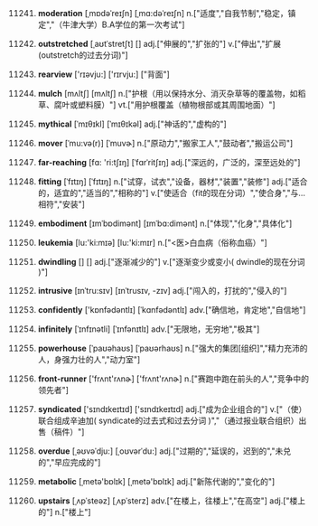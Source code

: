 11241. **moderation**
[ˌmɒdəˈreɪʃn]  [ˌmɑ:dəˈreɪʃn]
n.["适度","自我节制","稳定，镇定","（牛津大学）B.A学位的第一次考试"]  

11242. **outstretched**
[ˌaʊtˈstretʃt]  []
adj.["伸展的","扩张的"]  v.["伸出","扩展(outstretch的过去分词)"]  

11243. **rearview**
['rɪəvju:]  ['rɪrvju:]
["背面"]  

11244. **mulch**
[mʌltʃ]  [mʌltʃ]
n.["护根（用以保持水分、消灭杂草等的覆盖物，如稻草、腐叶或塑料膜）"]  vt.["用护根覆盖（植物根部或其周围地面）"]  

11245. **mythical**
[ˈmɪθɪkl]  [ˈmɪθɪkəl]
adj.["神话的","虚构的"]  

11246. **mover**
[ˈmu:və(r)]  [ˈmuvɚ]
n.["原动力","搬家工人","鼓动者","搬运公司"]  

11247. **far-reaching**
[fɑ: 'ri:tʃɪŋ]  [ˈfɑrˈritʃɪŋ]
adj.["深远的，广泛的，深至远处的"]  

11248. **fitting**
[ˈfɪtɪŋ]  [ˈfɪtɪŋ]
n.["试穿，试衣","设备，器材","装置","装修"]  adj.["适合的，适宜的","适当的","相称的"]  v.["使适合（fit的现在分词）","使合身","与…相符","安装"]  

11249. **embodiment**
[ɪmˈbɒdimənt]  [ɪmˈbɑ:dimənt]
n.["体现","化身","具体化"]  

11250. **leukemia**
[lu:'ki:mɪə]  [lu:'ki:mɪr]
n.["<医>白血病（俗称血癌）"]  

11251. **dwindling**
[]  []
adj.["逐渐减少的"]  v.["逐渐变少或变小( dwindle的现在分词 )"]  

11252. **intrusive**
[ɪnˈtru:sɪv]  [ɪnˈtrusɪv, -zɪv]
adj.["闯入的，打扰的","侵入的"]  

11253. **confidently**
['kɒnfədəntlɪ]  [ˈkɑnfədəntlɪ]
adv.["确信地，肯定地","自信地"]  

11254. **infinitely**
[ˈɪnfɪnətli]  [ˈɪnfənɪtlɪ]
adv.["无限地，无穷地","极其"]  

11255. **powerhouse**
[ˈpaʊəhaʊs]  [ˈpaʊərhaʊs]
n.["强大的集团[组织]","精力充沛的人，身强力壮的人","动力室"]  

11256. **front-runner**
['frʌnt'rʌnɚ]  ['frʌnt'rʌnɚ]
n.["赛跑中跑在前头的人","竞争中的领先者"]  

11257. **syndicated**
['sɪndɪkeɪtɪd]  ['sɪndɪkeɪtɪd]
adj.["成为企业组合的"]  v.["（使）联合组成辛迪加( syndicate的过去式和过去分词 )","（通过报业联合组织）出售（稿件）"]  

11258. **overdue**
[ˌəʊvəˈdju:]  [ˌoʊvərˈdu:]
adj.["过期的","延误的，迟到的","未兑的","早应完成的"]  

11259. **metabolic**
[ˌmetə'bɒlɪk]  [ˌmetə'bɒlɪk]
adj.["新陈代谢的","变化的"]  

11260. **upstairs**
[ˌʌpˈsteəz]  [ˌʌpˈsterz]
adv.["在楼上，往楼上","在高空"]  adj.["楼上的"]  n.["楼上"]  

